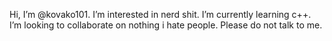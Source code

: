 Hi, I’m @kovako101.
I’m interested in nerd shit.
I’m currently learning c++.
I’m looking to collaborate on nothing i hate people.
Please do not talk to me.

<!---
kovako101/kovako101 is a ✨ special ✨ repository because its `README.md` (this file) appears on your GitHub profile.
You can click the Preview link to take a look at your changes.
--->
